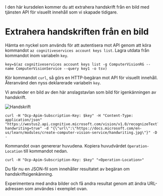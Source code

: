 I den här kursdelen kommer du att extrahera handskrift från en bild med tjänsten API för visuellt innehåll som vi skapade tidigare.

# <a name="extracting-the-hand-writing--from-an-image"></a>Extrahera handskriften från en bild

Hämta en nyckel som används för att autentisera mot API genom att köra kommandot `az cognitiveservices account keys list`. Lagra utdata från kommandot inom variabeln `key`.

```azurecli
key=$(az cognitiveservices account keys list -g ComputerVisionRG --name ComputerVisionService --query key1 -o tsv)
```

Kör kommandot `curl`, så görs en HTTP-begäran mot API för visuellt innehåll. Återanvänd den nyss deklarerade variabeln `key`.

Vi använder en bild av den här anslagstavlan som bild för igenkänningen av handskrift.

![Handskrift](../images/handwriting.jpg)

```azurecli
curl -H "Ocp-Apim-Subscription-Key: $key" -H "Content-Type: application/json" "https://westus2.api.cognitive.microsoft.com/vision/v1.0/recognizeText?handwriting=true" -d "{\"url\":\"https://docs.microsoft.com/en-us/learn/modules/create-computer-vision-service/handwriting.jpg\"}" -D -
```

Kommandot ovan genererar huvudena. Kopiera huvudvärdet `Operation-Location` till kommandot nedan.

```azurecli
curl -H "Ocp-Apim-Subscription-Key: $key" "<Operation-Location>"
```

Du får nu en JSON-fil som innehåller resultatet av begäran om handskriftsigenkänning.

Experimentera med andra bilder och få andra resultat genom att ändra URL-adressen som användes i exemplet ovan.